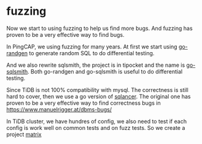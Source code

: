 # fuzzing

Now we start to using fuzzing to help us find more bugs. And fuzzing has proven to be a very effective way to find bugs.

In PingCAP, we using fuzzing for many years. At first we start using [go-randgen](https://github.com/pingcap/go-randgen) to generate random SQL to do differential testing.

And we also rewrite sqlsmith, the project is in tipocket and the name is [go-sqlsmith](https://github.com/pingcap/tipocket/tree/master/pkg/go-sqlsmith). Both go-randgen and go-sqlsmith is useful to do differential testing.

Since TiDB is not 100% compatibility with mysql. The correctness is still hard to cover, then we use a go version of [sqlancer](https://github.com/sqlancer/sqlancer). The original one has proven to be a very effective way to find correctness bugs in https://www.manuelrigger.at/dbms-bugs/

In TiDB cluster, we have hundres of config, we also need to test if each config is work well on common tests and on fuzz tests. So we create a project [matrix](https://github.com/chaos-mesh/matrix)